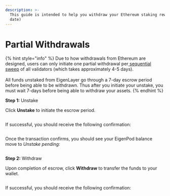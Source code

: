 ```yaml
---
description: >-
  This guide is intended to help you withdraw your Ethereum staking rewards (to
  date)
---
```


# Partial Withdrawals

{% hint style="info" %}
Due to how withdrawals from Ethereum are designed, users can only initiate one partial withdrawal per[ sequential sweep](https://ethereum.org/en/staking/withdrawals/#validator-sweeping) of all validators (which takes approximately 4-5 days).\
\
All funds unstaked from EigenLayer go through a 7-day escrow period before being able to be withdrawn. Thus after you initiate your unstake, you must wait 7-days before being able to withdraw your assets.
{% endhint %}



**Step 1:** Unstake

Click **Unstake** to initiate the escrow period.&#x20;

<figure><img src="../../../../.gitbook/assets/Screenshot 2023-03-23 at 2.40.58 PM.png" alt=""/><figcaption></figcaption></figure>

If successful, you should receive the following confirmation:

<figure><img src="../../../../.gitbook/assets/Screenshot 2023-03-23 at 2.43.15 PM.png" alt=""/><figcaption></figcaption></figure>

Once the transaction confirms, you should see your EigenPod balance move to _Unstake pending:_

<figure><img src="../../../../.gitbook/assets/Screenshot 2023-03-23 at 2.43.26 PM.png" alt=""/><figcaption></figcaption></figure>

**Step 2:** Withdraw

Upon completion of escrow, click **Withdraw** to transfer the funds to your wallet.

<figure><img src="../../../../.gitbook/assets/Screenshot 2023-03-23 at 2.43.33 PM.png" alt=""/><figcaption></figcaption></figure>

If successful, you should receive the following confirmation:

<figure><img src="../../../../.gitbook/assets/Screenshot 2023-03-23 at 2.13.15 PM.png" alt=""/><figcaption></figcaption></figure>
